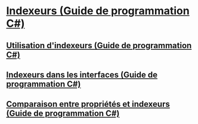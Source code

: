 # [Indexeurs (Guide de programmation C#)](index.md)
## [Utilisation d'indexeurs (Guide de programmation C#)](using-indexers.md)
## [Indexeurs dans les interfaces (Guide de programmation C#)](indexers-in-interfaces.md)
## [Comparaison entre propriétés et indexeurs (Guide de programmation C#)](comparison-between-properties-and-indexers.md)
